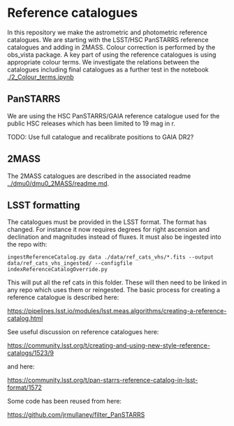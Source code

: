 # Reference catalogues

In this repository we make the astrometric and photometric reference catalogues. We are starting with the LSST/HSC PanSTARRS reference catalogues and adding in 2MASS. Colour correction is performed by the obs_vista package. A key part of using the reference catalogues is using appropriate colour terms. We investigate the relations between the catalogues including final catalogues as a further test in the notebook [./2_Colour_terms.ipynb](./2_Colour_terms.ipynb)

## PanSTARRS

We are using the HSC PanSTARRS/GAIA reference catalogue used for the public HSC releases which has been limited to 19 mag in r.

TODO: Use full catalogue and recalibrate positions to GAIA DR2?

## 2MASS

The 2MASS catalogues are described in the associated readme [../dmu0/dmu0_2MASS/readme.md](../dmu0/dmu0_2MASS/readme.md).

## LSST formatting

The catalogues must be provided in the LSST format. The format has changed. For instance it now requires degrees for right ascension and declination and magnitudes instead of fluxes. It must also be ingested into the repo with:

```Shell
ingestReferenceCatalog.py data ./data/ref_cats_vhs/*.fits --output data/ref_cats_vhs_ingested/ --configfile indexReferenceCatalogOverride.py
```

This will put all the ref cats in this folder. These will then need to be linked in any repo which uses them or reingested. The basic process for creating a reference catalogue is described here:

https://pipelines.lsst.io/modules/lsst.meas.algorithms/creating-a-reference-catalog.html

See useful discussion on reference catalogues here:

https://community.lsst.org/t/creating-and-using-new-style-reference-catalogs/1523/9

and here:

https://community.lsst.org/t/pan-starrs-reference-catalog-in-lsst-format/1572

Some code has been reused from here:

https://github.com/jrmullaney/filter_PanSTARRS

